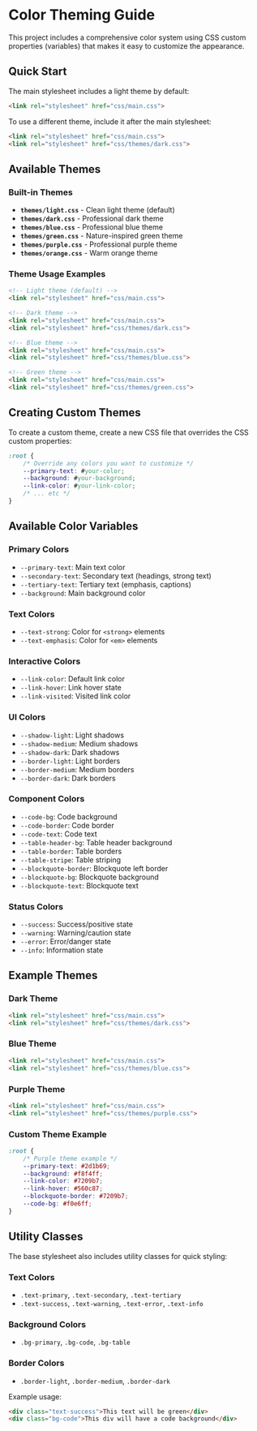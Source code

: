 # Color Theming Guide

This project includes a comprehensive color system using CSS custom properties (variables) that makes it easy to customize the appearance.

## Quick Start

The main stylesheet includes a light theme by default:
```html
<link rel="stylesheet" href="css/main.css">
```

To use a different theme, include it after the main stylesheet:
```html
<link rel="stylesheet" href="css/main.css">
<link rel="stylesheet" href="css/themes/dark.css">
```

## Available Themes

### Built-in Themes
- **`themes/light.css`** - Clean light theme (default)
- **`themes/dark.css`** - Professional dark theme  
- **`themes/blue.css`** - Professional blue theme
- **`themes/green.css`** - Nature-inspired green theme
- **`themes/purple.css`** - Professional purple theme
- **`themes/orange.css`** - Warm orange theme

### Theme Usage Examples

```html
<!-- Light theme (default) -->
<link rel="stylesheet" href="css/main.css">

<!-- Dark theme -->
<link rel="stylesheet" href="css/main.css">
<link rel="stylesheet" href="css/themes/dark.css">

<!-- Blue theme -->
<link rel="stylesheet" href="css/main.css">
<link rel="stylesheet" href="css/themes/blue.css">

<!-- Green theme -->
<link rel="stylesheet" href="css/main.css">
<link rel="stylesheet" href="css/themes/green.css">
```

## Creating Custom Themes

To create a custom theme, create a new CSS file that overrides the CSS custom properties:

```css
:root {
    /* Override any colors you want to customize */
    --primary-text: #your-color;
    --background: #your-background;
    --link-color: #your-link-color;
    /* ... etc */
}
```

## Available Color Variables

### Primary Colors
- `--primary-text`: Main text color
- `--secondary-text`: Secondary text (headings, strong text)
- `--tertiary-text`: Tertiary text (emphasis, captions)
- `--background`: Main background color

### Text Colors
- `--text-strong`: Color for `<strong>` elements
- `--text-emphasis`: Color for `<em>` elements

### Interactive Colors
- `--link-color`: Default link color
- `--link-hover`: Link hover state
- `--link-visited`: Visited link color

### UI Colors
- `--shadow-light`: Light shadows
- `--shadow-medium`: Medium shadows
- `--shadow-dark`: Dark shadows
- `--border-light`: Light borders
- `--border-medium`: Medium borders
- `--border-dark`: Dark borders

### Component Colors
- `--code-bg`: Code background
- `--code-border`: Code border
- `--code-text`: Code text
- `--table-header-bg`: Table header background
- `--table-border`: Table borders
- `--table-stripe`: Table striping
- `--blockquote-border`: Blockquote left border
- `--blockquote-bg`: Blockquote background
- `--blockquote-text`: Blockquote text

### Status Colors
- `--success`: Success/positive state
- `--warning`: Warning/caution state
- `--error`: Error/danger state
- `--info`: Information state

## Example Themes

### Dark Theme
```html
<link rel="stylesheet" href="css/main.css">
<link rel="stylesheet" href="css/themes/dark.css">
```

### Blue Theme  
```html
<link rel="stylesheet" href="css/main.css">
<link rel="stylesheet" href="css/themes/blue.css">
```

### Purple Theme
```html
<link rel="stylesheet" href="css/main.css">
<link rel="stylesheet" href="css/themes/purple.css">
```

### Custom Theme Example
```css
:root {
    /* Purple theme example */
    --primary-text: #2d1b69;
    --background: #f8f4ff;
    --link-color: #7209b7;
    --link-hover: #560c87;
    --blockquote-border: #7209b7;
    --code-bg: #f0e6ff;
}
```

## Utility Classes

The base stylesheet also includes utility classes for quick styling:

### Text Colors
- `.text-primary`, `.text-secondary`, `.text-tertiary`
- `.text-success`, `.text-warning`, `.text-error`, `.text-info`

### Background Colors
- `.bg-primary`, `.bg-code`, `.bg-table`

### Border Colors
- `.border-light`, `.border-medium`, `.border-dark`

Example usage:
```html
<div class="text-success">This text will be green</div>
<div class="bg-code">This div will have a code background</div>
```
